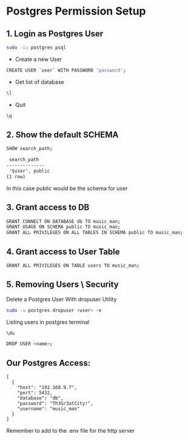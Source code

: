 # Postgres Permission Setup
## 1. Login as Postgres User

```bash
sudo -iu postgres psql
```

- Create a new User
```bash
CREATE USER `user` WITH PASSWORD 'password';
```

- Get list of database
```bash
\l
```

- Quit
```bash
\q
```

## 2. Show the default SCHEMA
```bash
SHOW search_path;
```

```bash
 search_path 
--------------
 "$user", public
(1 row)
```

In this case public would be the schema for user

## 3. Grant access to DB
```bash
GRANT CONNECT ON DATABASE db TO music_man;
GRANT USAGE ON SCHEMA public TO music_man;
GRANT ALL PRIVILEGES ON ALL TABLES IN SCHEMA public TO music_man;
```

## 4. Grant access to User Table
```bash
GRANT ALL PRIVILEGES ON TABLE users TO music_man;
```
## 5. Removing Users \ Security
Delete a Postgres User With dropuser Utility
```bash
sudo -u postgres dropuser <user> -e
```

Listing users in postgres terminal
```bash
\du

DROP USER <name>;
```

## Our Postgres Access:
```
[
  {
    "host": "192.168.9.7",
    "port": 5432,
    "database": "db",
    "password": "Th3Gr3atCity!",
    "username": "music_man"
  }
]
```

Remember to add to the .env file for the http server 